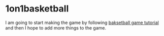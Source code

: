 # 1on1basketball
I am going to start making the game by following [baksetball game tutorial](https://youtu.be/ENtJjMrgnRk?si=5ImljyG2O9IyGiBq) and then I hope to add more things to the game. 
